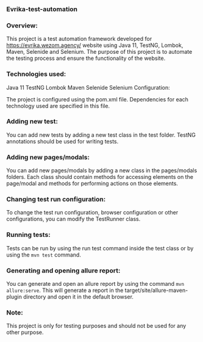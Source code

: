 ### Evrika-test-automation

### Overview:

This project is a test automation framework developed for https://evrika.wezom.agency/ website using Java 11, TestNG, Lombok, Maven, Selenide and Selenium. The purpose of this project is to automate the testing process and ensure the functionality of the website.

### Technologies used:

Java 11
TestNG
Lombok
Maven
Selenide
Selenium
Configuration:

The project is configured using the pom.xml file. Dependencies for each technology used are specified in this file.

### Adding new test:

You can add new tests by adding a new test class in the test folder. TestNG annotations should be used for writing tests.

###  Adding new pages/modals:

You can add new pages/modals by adding a new class in the pages/modals folders. Each class should contain methods for accessing elements on the page/modal and methods for performing actions on those elements.

### Changing test run configuration:

To change the test run configuration, browser configuration or other configurations, you can modify the TestRunner class.

### Running tests:

Tests can be run by using the run test command inside the test class or by using the `mvn test` command.

### Generating and opening allure report:

You can generate and open an allure report by using the command `mvn allure:serve`. This will generate a report in the target/site/allure-maven-plugin directory and open it in the default browser.

### Note:

This project is only for testing purposes and should not be used for any other purpose.
